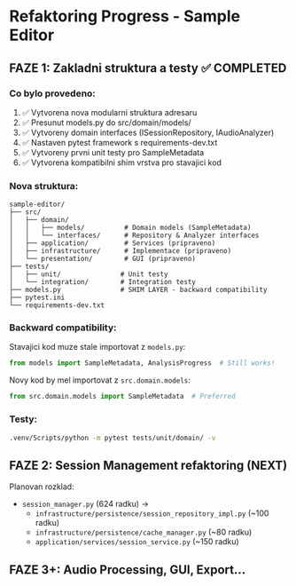 # Refaktoring Progress - Sample Editor

## FAZE 1: Zakladni struktura a testy ✅ COMPLETED

### Co bylo provedeno:
1. ✅ Vytvorena nova modularni struktura adresaru
2. ✅ Presunut models.py do src/domain/models/
3. ✅ Vytvoreny domain interfaces (ISessionRepository, IAudioAnalyzer)
4. ✅ Nastaven pytest framework s requirements-dev.txt
5. ✅ Vytvoreny prvni unit testy pro SampleMetadata
6. ✅ Vytvorena kompatibilni shim vrstva pro stavajici kod

### Nova struktura:
```
sample-editor/
├── src/
│   ├── domain/
│   │   ├── models/          # Domain models (SampleMetadata)
│   │   └── interfaces/      # Repository & Analyzer interfaces
│   ├── application/         # Services (pripraveno)
│   ├── infrastructure/      # Implementace (pripraveno)
│   └── presentation/        # GUI (pripraveno)
├── tests/
│   ├── unit/               # Unit testy
│   └── integration/        # Integration testy
├── models.py               # SHIM LAYER - backward compatibility
├── pytest.ini
└── requirements-dev.txt
```

### Backward compatibility:
Stavajici kod muze stale importovat z `models.py`:
```python
from models import SampleMetadata, AnalysisProgress  # Still works!
```

Novy kod by mel importovat z `src.domain.models`:
```python
from src.domain.models import SampleMetadata  # Preferred
```

### Testy:
```bash
.venv/Scripts/python -m pytest tests/unit/domain/ -v
```

## FAZE 2: Session Management refaktoring (NEXT)

Planovan rozklad:
- `session_manager.py` (624 radku) →
  - `infrastructure/persistence/session_repository_impl.py` (~100 radku)
  - `infrastructure/persistence/cache_manager.py` (~80 radku)
  - `application/services/session_service.py` (~150 radku)

## FAZE 3+: Audio Processing, GUI, Export...

